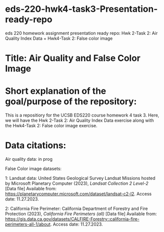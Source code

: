 # eds-220-hwk4-task3-Presentation-ready-repo
eds 220 homework assignment presentation ready repo: Hwk 2-Task 2: Air Quality Index Data + Hwk4-Task 2: False color image

# Title: Air Quality and False Color Image

# Short explanation of the goal/purpose of the repository:

This is a repositiory for the UCSB EDS220 course homework 4 task 3. Here, we will have the Hwk 2-Task 2: Air Quality Index Data exercise along with the Hwk4-Task 2: False color image exercise. 

# Data citations: 

Air quality data:
in prog

False Color image datasets:

1: Landsat data: United States Geological Survey Landsat Missions hosted by Microsoft Planetary Computer (2023), *Landsat Collection 2 Level-2* [Data file] Available from: https://planetarycomputer.microsoft.com/dataset/landsat-c2-l2. Access date: 11.27.2023. 

2: California Fire Perimeter: California Department of Forestry and Fire Protection (2023), *California Fire Perimeters (all)* [Data file] Available from: https://gis.data.ca.gov/datasets/CALFIRE-Forestry::california-fire-perimeters-all-1/about. Access date: 11.27.2023. 

